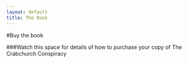 ```yaml
---
layout: default
title: The Book
---
```


#Buy the book

###Watch this space for details of how to purchase your copy of The Crabchurch Conspiracy
